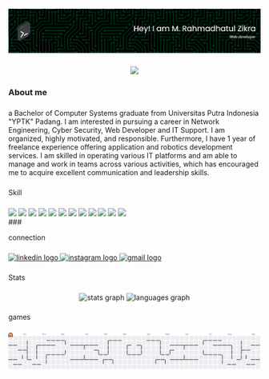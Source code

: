![Header](img/image2.png)

###

<div align="center">
  <img src="https://visitor-badge.laobi.icu/badge?page_id=Rahmadhatulzikra.Rahmadhatulzikra&"  />
</div>

###

<h3 align="left">About me</h3>

###

<p align="left">a Bachelor of Computer Systems graduate from Universitas Putra Indonesia "YPTK" Padang. I am interested in pursuing a career in Network Engineering, Cyber Security, Web Developer and IT Support. I am organized, highly motivated, and responsible. Furthermore, I have 1 year of freelance experience offering application and robotics development services. I am skilled in operating various IT platforms and am able to manage and work in teams across various activities, which has encouraged me to acquire excellent communication and leadership skills.</p>

###

<p align="left">Skill</p>

###

<div>
  <img src="https://img.shields.io/badge/C%2B%2B-00599C?style=for-the-badge&logo=c%2B%2B&logoColor=white"/>
  <img src="https://img.shields.io/badge/PHP-777BB4?style=for-the-badge&logo=php&logoColor=white"/>
  <img src="https://img.shields.io/badge/Python-FFD43B?style=for-the-badge&logo=python&logoColor=blue"/>
  <img src="https://img.shields.io/badge/HTML5-E34F26?style=for-the-badge&logo=html5&logoColor=white"/>
  <img src="https://img.shields.io/badge/CSS3-1572B6?style=for-the-badge&logo=css3&logoColor=white"/>
  <img src="https://img.shields.io/badge/JavaScript-323330?style=for-the-badge&logo=javascript&logoColor=F7DF1E"/>
  <img src="https://img.shields.io/badge/Arduino_IDE-00979D?style=for-the-badge&logo=arduino&logoColor=white"/>
  <img src="https://img.shields.io/badge/Linux-FCC624?style=for-the-badge&logo=linux&logoColor=black"/>
  <img src="https://img.shields.io/badge/Wireshark-1679A7?style=for-the-badge&logo=Wireshark&logoColor=white"/>
  <img src="https://img.shields.io/badge/GitHub-100000?style=for-the-badge&logo=github&logoColor=white"/>
  <img src="https://img.shields.io/badge/MySQL-005C84?style=for-the-badge&logo=mysql&logoColor=white"/>
  <img src="https://img.shields.io/badge/Laravel-FF2D20?style=for-the-badge&logo=laravel&logoColor=white"/>
</div>
###

<p align="left">connection</p>

###

<div align="left">
  <a href="https://www.linkedin.com/in/m-rahmadhatul-zikra-s-kom-991963251/" target="_blank">
    <img src="https://raw.githubusercontent.com/maurodesouza/profile-readme-generator/master/src/assets/icons/social/linkedin/default.svg" width="43" height="30" alt="linkedin logo"  />
  </a>
  <a href="https://www.instagram.com/rahmadatulzikra/" target="_blank">
    <img src="https://raw.githubusercontent.com/maurodesouza/profile-readme-generator/master/src/assets/icons/social/instagram/default.svg" width="43" height="30" alt="instagram logo"  />
  </a>
  <a href="https://rahmadhatulzikra@gmail.com" target="_blank">
    <img src="https://raw.githubusercontent.com/maurodesouza/profile-readme-generator/master/src/assets/icons/social/gmail/default.svg" width="43" height="30" alt="gmail logo"  />
  </a>
</div>

###

<p align="left">Stats</p>

###

<div align="center">
  <img src="https://github-readme-stats.vercel.app/api?username=Rahmadhatulzikra&hide_title=false&hide_rank=false&show_icons=true&include_all_commits=true&count_private=true&disable_animations=false&theme=dracula&locale=en&hide_border=false&order=1" height="150" alt="stats graph"  />
  <img src="https://github-readme-stats.vercel.app/api/top-langs?username=Rahmadhatulzikra&locale=en&hide_title=false&layout=compact&card_width=320&langs_count=5&theme=dracula&hide_border=false&order=2" height="150" alt="languages graph"  />
</div>

###

<p align="left">games</p>

###

<picture>
  <source media="(prefers-color-scheme: dark)" srcset="https://raw.githubusercontent.com/Rahmadhatulzikra/Rahmadhatulzikra/output/pacman-contribution-graph-dark.svg">
  <source media="(prefers-color-scheme: light)" srcset="https://raw.githubusercontent.com/Rahmadhatulzikra/Rahmadhatulzikra/output/pacman-contribution-graph.svg">
  <img alt="pacman contribution graph" src="https://raw.githubusercontent.com/Rahmadhatulzikra/Rahmadhatulzikra/output/pacman-contribution-graph.svg">
</picture>

###
